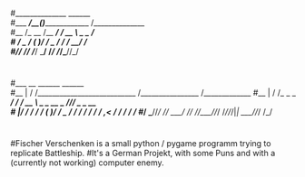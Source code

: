 #______________             ______                                       
#___  ____/__(_)_______________  /______________                         
#__  /_   __  /__  ___/  ___/_  __ \  _ \_  ___/                         
#_  __/   _  / _(__  )/ /__ _  / / /  __/  /                             
#/_/      /_/  /____/ \___/ /_/ /_/\___//_/                              
#                                                                        
#___    __                        ______             ______              
#__ |  / /___________________________  /________________  /_____________ 
#__ | / /_  _ \_  ___/_  ___/  ___/_  __ \  _ \_  __ \_  //_/  _ \_  __ \
#__ |/ / /  __/  /   _(__  )/ /__ _  / / /  __/  / / /  ,<  /  __/  / / /
#_____/  \___//_/    /____/ \___/ /_/ /_/\___//_/ /_//_/|_| \___//_/ /_/ 
#
#Fischer Verschenken is a small python / pygame programm trying to replicate Battleship.
#It's a German Projekt, with some Puns and with a (currently not working) computer enemy.
#
